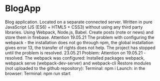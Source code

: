 # BlogApp
Blog application.
Located on a separate connected server.
Written in pure JavaScript (JS (ES6) + HTML5 + CSS3) without using any third party libraries.
Using Webpack, Node.js, Babel.
Create posts (note or news) and store them in firebase.
Attention 19.05.21
The problem with configuring the webpack - the installation does not go through npm, the global installation gives error 13, the transfer of rights does not help.
The project has stopped until the problem is resolved.
23.05.21
Problem: Attention on 19.05.21 - resolved.
The webpack was configured:
Installed packages webpack, webpack serve (webpack-dev-server) and webpack-cli
Restore modules (not uploaded to the github repository):
Terminal: npm i
Launch: in the browser:
Terminal: npm run start


